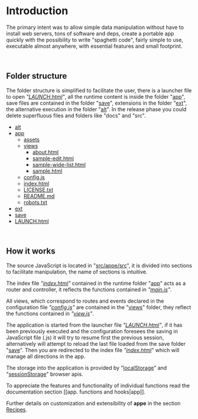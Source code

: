 
# Introduction

The primary intent was to allow simple data manipulation without have to install web servers, tons of software and deps, create a portable app quickly with the possibility to write "spaghetti code", fairly simple to use, executable almost anywhere, with essential features and small footprint.

 

## Folder structure

The folder structure is simplified to facilitate the user, there is a launcher file to open _"[LAUNCH.html](https://github.com/loltgt/appe/blob/master/LAUNCH.html)"_, all the runtime content is inside the folder "[app](https://github.com/loltgt/appe/blob/master/app)", save files are contained in the folder "[save](https://github.com/loltgt/appe/blob/master/save)", extensions in the folder "[ext](https://github.com/loltgt/appe/blob/master/ext)", the alternative execution in the folder "[alt](https://github.com/loltgt/appe/blob/master/alt)". In the release phase you could delete superfluous files and folders like "docs" and "src".

* [alt](https://github.com/loltgt/appe/blob/master/alt)
* [app](https://github.com/loltgt/appe/blob/master/app)
  * [assets](https://github.com/loltgt/appe/blob/master/app/assets)
  * [views](https://github.com/loltgt/appe/blob/master/app/views)
    * [about.html](https://github.com/loltgt/appe/blob/master/app/views/about.html)
    * [sample-edit.html](https://github.com/loltgt/appe/blob/master/app/views/sample-edit.html)
    * [sample-wide-list.html](https://github.com/loltgt/appe/blob/master/app/views/sample-wide-list.html)
    * [sample.html](https://github.com/loltgt/appe/blob/master/app/views/sample.html)
  * [config.js](https://github.com/loltgt/appe/blob/master/app/config.js)
  * [index.html](https://github.com/loltgt/appe/blob/master/app/index.html)
  * [LICENSE.txt](https://github.com/loltgt/appe/blob/master/app/LICENSE.txt)
  * [README.md](https://github.com/loltgt/appe/blob/master/app/README.md)
  * [robots.txt](https://github.com/loltgt/appe/blob/master/app/robots.txt)
* [ext](https://github.com/loltgt/appe/blob/master/ext)
* [save](https://github.com/loltgt/appe/blob/master/save)
* [LAUNCH.html](https://github.com/loltgt/appe/blob/master/LAUNCH.html)

 

## How it works

The source JavaScript is located in "[src/appe/src](https://github.com/loltgt/appe/blob/master/src/appe/src)", it is divided into sections to facilitate manipulation, the name of sections is intuitive.

The index file _"[index.html](https://github.com/loltgt/appe/blob/master/app/index.html)"_ contained in the runtime folder "[app](https://github.com/loltgt/appe/blob/master/app)" acts as a router and controller, it reflects the functions contained in _"[main.js](https://github.com/loltgt/appe/blob/master/src/appe/src/js/main.js)"_.

All views, which correspond to routes and events declared in the configuration file _"[config.js](https://github.com/loltgt/appe/blob/master/app/config.js)"_ are contained in the "[views](https://github.com/loltgt/appe/blob/master/app/views)" folder, they reflect the functions contained in _"[view.js](https://github.com/loltgt/appe/blob/master/src/appe/src/js/view.js)"_.

The application is started from the launcher file _"[LAUNCH.html](https://github.com/loltgt/appe/blob/master/LAUNCH.html)"_, if it has been previously executed and the configuration foresees the saving in JavaScript file (.js) it will try to resume first the previous session, alternatively will attempt to reload the last file loaded from the save folder "[save](https://github.com/loltgt/appe/blob/master/save)". Then you are redirected to the index file _"[index.html](https://github.com/loltgt/appe/blob/master/app/index.html)"_ which will manage all directions in the app.

The storage into the application is provided by "[localStorage](https://html.spec.whatwg.org/multipage/webstorage.html#the-localstorage-attribute)" and "[sessionStorage](https://html.spec.whatwg.org/multipage/webstorage.html#the-sessionstorage-attribute)" browser apis.

To appreciate the features and functionality of individual functions read the documentation section [[app. functions and hooks|app]].

Further details on customization and extensibility of **appe** in the section [Recipes](Home#Recipes).

